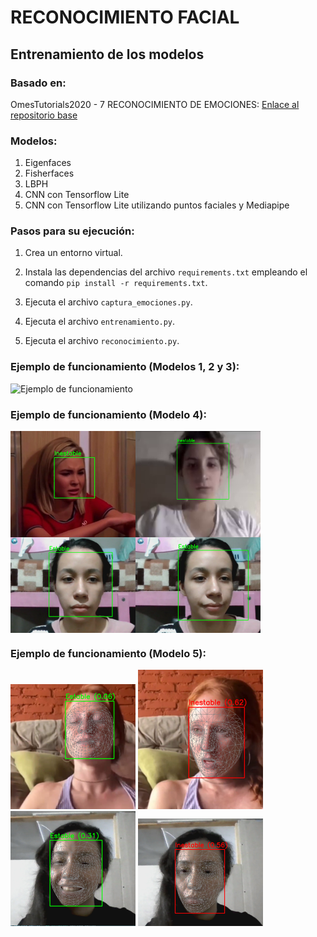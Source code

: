 # RECONOCIMIENTO FACIAL
## Entrenamiento de los modelos
### Basado en:
OmesTutorials2020 - 7 RECONOCIMIENTO DE EMOCIONES: 
[Enlace al repositorio base](https://github.com/GabySol/OmesTutorials2020/tree/master)

### Modelos:
1. Eigenfaces
2. Fisherfaces
3. LBPH
4. CNN con Tensorflow Lite
5. CNN con Tensorflow Lite utilizando puntos faciales y Mediapipe

### Pasos para su ejecución:
1. Crea un entorno virtual.
2. Instala las dependencias del archivo `requirements.txt` empleando el comando `pip install -r requirements.txt`.

3. Ejecuta el archivo `captura_emociones.py`.
4. Ejecuta el archivo `entrenamiento.py`.
5. Ejecuta el archivo `reconocimiento.py`.

### Ejemplo de funcionamiento (Modelos 1, 2 y 3):
![Ejemplo de funcionamiento](Pruebas/Demostracion.gif)

### Ejemplo de funcionamiento (Modelo 4):
<div style="display: flex; flex-wrap: wrap;">
    <img src="Pruebas/Demostracion2.png" alt="Ejemplo de funcionamiento2" width="200"/>
    <img src="Pruebas/Demostracion3.png" alt="Ejemplo de funcionamiento2" width="200"/>
    <img src="Pruebas/Demostracion4.png" alt="Ejemplo de funcionamiento2" width="200"/>
    <img src="Pruebas/Demostracion5.png" alt="Ejemplo de funcionamiento2" width="200"/>
</div>

### Ejemplo de funcionamiento (Modelo 5):
<img src="Pruebas/Demostracion6.png" alt="Ejemplo de funcionamiento2" width="200"/>
<img src="Pruebas/Demostracion7.png" alt="Ejemplo de funcionamiento2" width="200"/>
<img src="Pruebas/Demostracion8.png" alt="Ejemplo de funcionamiento2" width="200"/>
<img src="Pruebas/Demostracion9.png" alt="Ejemplo de funcionamiento2" width="200"/>